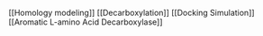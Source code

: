 [[Homology modeling]]
[[Decarboxylation]]
[[Docking Simulation]]
[[Aromatic L-amino Acid Decarboxylase]]

